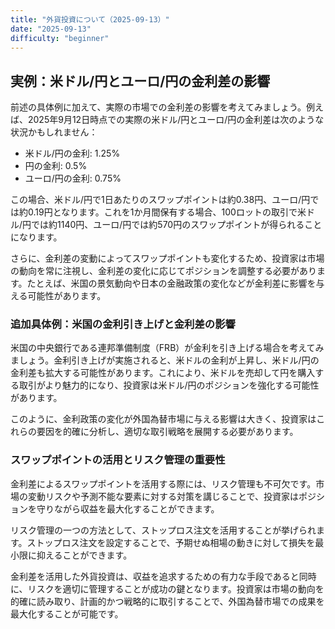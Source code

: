 ```yaml
---
title: "外貨投資について（2025-09-13）"
date: "2025-09-13"
difficulty: "beginner"
---
```


## 実例：米ドル/円とユーロ/円の金利差の影響

前述の具体例に加えて、実際の市場での金利差の影響を考えてみましょう。例えば、2025年9月12日時点での実際の米ドル/円とユーロ/円の金利差は次のような状況かもしれません：

- 米ドル/円の金利: 1.25%
- 円の金利: 0.5%
- ユーロ/円の金利: 0.75%

この場合、米ドル/円で1日あたりのスワップポイントは約0.38円、ユーロ/円では約0.19円となります。これを1か月間保有する場合、100ロットの取引で米ドル/円では約1140円、ユーロ/円では約570円のスワップポイントが得られることになります。

さらに、金利差の変動によってスワップポイントも変化するため、投資家は市場の動向を常に注視し、金利差の変化に応じてポジションを調整する必要があります。たとえば、米国の景気動向や日本の金融政策の変化などが金利差に影響を与える可能性があります。

### 追加具体例：米国の金利引き上げと金利差の影響

米国の中央銀行である連邦準備制度（FRB）が金利を引き上げる場合を考えてみましょう。金利引き上げが実施されると、米ドルの金利が上昇し、米ドル/円の金利差も拡大する可能性があります。これにより、米ドルを売却して円を購入する取引がより魅力的になり、投資家は米ドル/円のポジションを強化する可能性があります。

このように、金利政策の変化が外国為替市場に与える影響は大きく、投資家はこれらの要因を的確に分析し、適切な取引戦略を展開する必要があります。

### スワップポイントの活用とリスク管理の重要性

金利差によるスワップポイントを活用する際には、リスク管理も不可欠です。市場の変動リスクや予測不能な要素に対する対策を講じることで、投資家はポジションを守りながら収益を最大化することができます。

リスク管理の一つの方法として、ストップロス注文を活用することが挙げられます。ストップロス注文を設定することで、予期せぬ相場の動きに対して損失を最小限に抑えることができます。

金利差を活用した外貨投資は、収益を追求するための有力な手段であると同時に、リスクを適切に管理することが成功の鍵となります。投資家は市場の動向を的確に読み取り、計画的かつ戦略的に取引することで、外国為替市場での成果を最大化することが可能です。
